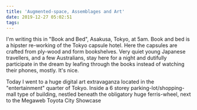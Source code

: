 ```yaml
---
title: 'Augmented-space, Assemblages and Art'
date: 2019-12-27 05:02:51
tags:
---
```


I'm writing this in "Book and Bed", Asakusa, Tokyo, at 5am. Book and bed is a hipster re-working of the Tokyo capsule hotel. Here the capsules are crafted from ply-wood and form bookshelves. Very quiet young Japanese travellers, and a few Australians, stay here for a night and dutifully participate in the dream by leafing through the books instead of watching their phones, mostly. It's nice.

Today I went to a huge digital art extravaganza located in the "entertainment" quarter of Tokyo. Inside a 6 storey parking-lot/shopping-mall type of building, nestled beneath the obligatory huge ferris-wheel, next to the Megaweb Toyota City Showcase